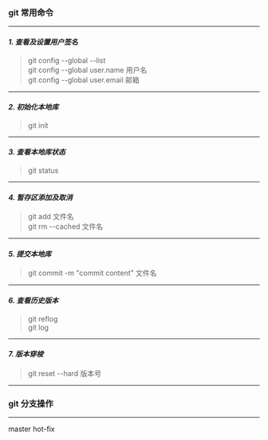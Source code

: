 ### **git 常用命令**
---

#### ***1. 查看及设置用户签名*** 
> git config --global --list  
> git config --global user.name 用户名  
> git config --global user.email 邮箱
---

#### ***2. 初始化本地库*** 
> git init
---

#### ***3. 查看本地库状态*** 
> git status
---

#### ***4. 暂存区添加及取消*** 
> git add 文件名  
> git rm --cached 文件名
---

#### ***5. 提交本地库*** 
> git commit -m "commit content" 文件名
---

#### ***6. 查看历史版本*** 
> git reflog  
> git log
---

#### ***7. 版本穿梭*** 
> git reset --hard 版本号
---

### **git 分支操作**
---
master
hot-fix
